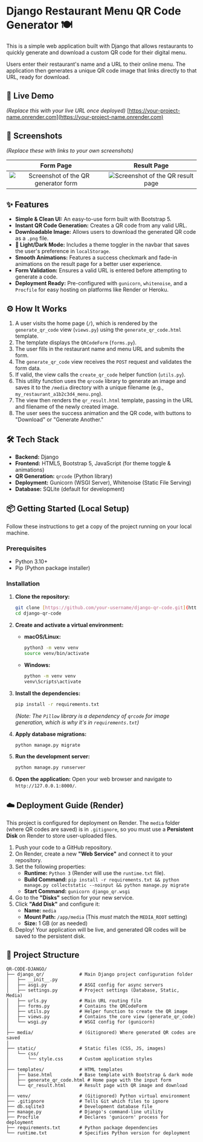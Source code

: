 # Django Restaurant Menu QR Code Generator 🍽️

This is a simple web application built with Django that allows restaurants to quickly generate and download a custom QR code for their digital menu.

Users enter their restaurant's name and a URL to their online menu. The application then generates a unique QR code image that links directly to that URL, ready for download.

## 🚀 Live Demo

*(Replace this with your live URL once deployed)*
[https://your-project-name.onrender.com](https://your-project-name.onrender.com)

## 📸 Screenshots

*(Replace these with links to your own screenshots)*

| Form Page | Result Page |
| :---: | :---: |
| ![Screenshot of the QR generator form](https/your-image-host.com/form.png) | ![Screenshot of the QR result page](https/your-image-host.com/result.png) |

## ✨ Features

* **Simple & Clean UI:** An easy-to-use form built with Bootstrap 5.
* **Instant QR Code Generation:** Creates a QR code from any valid URL.
* **Downloadable Image:** Allows users to download the generated QR code as a `.png` file.
* **🎨 Light/Dark Mode:** Includes a theme toggler in the navbar that saves the user's preference in `localStorage`.
* **Smooth Animations:** Features a success checkmark and fade-in animations on the result page for a better user experience.
* **Form Validation:** Ensures a valid URL is entered before attempting to generate a code.
* **Deployment Ready:** Pre-configured with `gunicorn`, `whitenoise`, and a `Procfile` for easy hosting on platforms like Render or Heroku.

## ⚙️ How It Works

1.  A user visits the home page (`/`), which is rendered by the `generate_qr_code` view (`views.py`) using the `generate_qr_code.html` template.
2.  The template displays the `QRCodeForm` (`forms.py`).
3.  The user fills in the restaurant name and menu URL and submits the form.
4.  The `generate_qr_code` view receives the `POST` request and validates the form data.
5.  If valid, the view calls the `create_qr_code` helper function (`utils.py`).
6.  This utility function uses the `qrcode` library to generate an image and saves it to the `/media` directory with a unique filename (e.g., `my_restaurant_a1b2c3d4_menu.png`).
7.  The view then renders the `qr_result.html` template, passing in the URL and filename of the newly created image.
8.  The user sees the success animation and the QR code, with buttons to "Download" or "Generate Another."

## 🛠️ Tech Stack

* **Backend:** Django
* **Frontend:** HTML5, Bootstrap 5, JavaScript (for theme toggle & animations)
* **QR Generation:** `qrcode` (Python library)
* **Deployment:** Gunicorn (WSGI Server), Whitenoise (Static File Serving)
* **Database:** SQLite (default for development)

## 📦 Getting Started (Local Setup)

Follow these instructions to get a copy of the project running on your local machine.

### Prerequisites

* Python 3.10+
* Pip (Python package installer)

### Installation

1.  **Clone the repository:**
    ```bash
    git clone [https://github.com/your-username/django-qr-code.git](https://github.com/your-username/django-qr-code.git)
    cd django-qr-code
    ```

2.  **Create and activate a virtual environment:**
    * **macOS/Linux:**
        ```bash
        python3 -m venv venv
        source venv/bin/activate
        ```
    * **Windows:**
        ```bash
        python -m venv venv
        venv\Scripts\activate
        ```

3.  **Install the dependencies:**
    ```bash
    pip install -r requirements.txt
    ```
    *(Note: The `Pillow` library is a dependency of `qrcode` for image generation, which is why it's in `requirements.txt`)*

4.  **Apply database migrations:**
    ```bash
    python manage.py migrate
    ```

5.  **Run the development server:**
    ```bash
    python manage.py runserver
    ```

6.  **Open the application:**
    Open your web browser and navigate to `http://127.0.0.1:8000/`.

## ☁️ Deployment Guide (Render)

This project is configured for deployment on Render. The `media` folder (where QR codes are saved) is in `.gitignore`, so you must use a **Persistent Disk** on Render to store user-uploaded files.

1.  Push your code to a GitHub repository.
2.  On Render, create a new **"Web Service"** and connect it to your repository.
3.  Set the following properties:
    * **Runtime:** `Python 3` (Render will use the `runtime.txt` file).
    * **Build Command:** `pip install -r requirements.txt && python manage.py collectstatic --noinput && python manage.py migrate`
    * **Start Command:** `gunicorn django_qr.wsgi`
4.  Go to the **"Disks"** section for your new service.
5.  Click **"Add Disk"** and configure it:
    * **Name:** `media`
    * **Mount Path:** `/app/media` (This *must* match the `MEDIA_ROOT` setting)
    * **Size:** 1 GB (or as needed)
6.  Deploy! Your application will be live, and generated QR codes will be saved to the persistent disk.

## 📁 Project Structure
```
QR-CODE-DJANGO/
├── django_qr/             # Main Django project configuration folder
│   ├── __init__.py
│   ├── asgi.py            # ASGI config for async servers
│   ├── settings.py        # Project settings (Database, Static, Media)
│   ├── urls.py            # Main URL routing file
│   ├── forms.py           # Contains the QRCodeForm
│   ├── utils.py           # Helper function to create the QR image
│   ├── views.py           # Contains the core view (generate_qr_code)
│   └── wsgi.py            # WSGI config for (gunicorn)
│
├── media/                 # (Gitignored) Where generated QR codes are saved
│
├── static/                # Static files (CSS, JS, images)
│   └── css/
│       └── style.css      # Custom application styles
│
├── templates/             # HTML templates
│   ├── base.html          # Base template with Bootstrap & dark mode
│   ├── generate_qr_code.html # Home page with the input form
│   └── qr_result.html     # Result page with QR image and download
│
├── venv/                  # (Gitignored) Python virtual environment
├── .gitignore             # Tells Git which files to ignore
├── db.sqlite3             # Development database file
├── manage.py              # Django's command-line utility
├── Procfile               # Declares 'gunicorn' process for deployment
├── requirements.txt       # Python package dependencies
└── runtime.txt            # Specifies Python version for deployment
```
